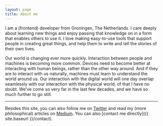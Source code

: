 ```yaml
---
layout: page
title: About me
---
```

I am a (frontend) developer from Groningen, The Netherlands. I care deeply about
learning new things and enjoy passing that knowledge on in a form that enables
others to use it. I love making easy-to-use tools that support people in
creating great things, and help them to write and tell the stories of their own
lives.

Our world is changing ever more quickly. Interaction between people and machines
is becoming more common. Devices need to become better at interacting with human
beings, rather than the other way around. And if they are to interact with us
naturally, machines must learn to understand the world around us. Our interaction
with the digital world will one day overlap seamlessly with our interaction with
the physical world, of that I have no doubt. We've come so very far in the last
few decades, and we have so much further to go still.

---

Besides this site, you can also follow me on [Twitter](https://twitter.com/RomkeVdMeulen)
and read my (more philosophical) articles on [Medium](). You can also
[contact me directly]({{ site.baseurl }}/contact).
